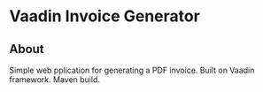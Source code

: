 Vaadin Invoice Generator
======================

## About
Simple web pplication for generating a PDF invoice.
Built on Vaadin framework.
Maven build.